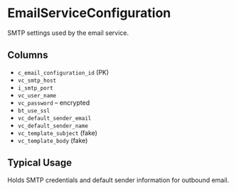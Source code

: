 # EmailServiceConfiguration

SMTP settings used by the email service.

## Columns
- `c_email_configuration_id` (PK)
- `vc_smtp_host`
- `i_smtp_port`
- `vc_user_name`
- `vc_password` – encrypted
- `bt_use_ssl`
- `vc_default_sender_email`
- `vc_default_sender_name`
- `vc_template_subject` (fake)
- `vc_template_body` (fake)

## Typical Usage
Holds SMTP credentials and default sender information for outbound email.
